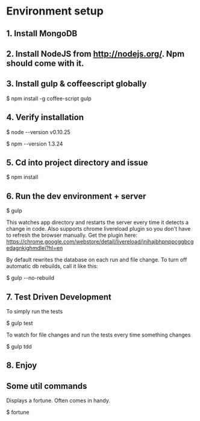 # Environment setup

## 1. Install MongoDB

## 2. Install NodeJS from http://nodejs.org/. Npm should come with it.

## 3. Install gulp & coffeescript globally

  $ npm install -g coffee-script gulp

## 4. Verify installation

  $ node --version
  v0.10.25

  $ npm --version
  1.3.24

## 5. Cd into project directory and issue

  $ npm install

## 6. Run the dev environment + server

  $ gulp

This watches app directory and restarts the server every time it detects a change in code.
Also supports chrome livereload plugin so you don't have to refresh the browser manually.
Get the plugin here: https://chrome.google.com/webstore/detail/livereload/jnihajbhpnppcggbcgedagnkighmdlei?hl=en

By default rewrites the database on each run and file change. To turn off automatic db rebuilds, call it like this:

  $ gulp --no-rebuild

## 7. Test Driven Development

To simply run the tests

  $ gulp test

To watch for file changes and run the tests every time something changes

  $ gulp tdd

## 8. Enjoy

## Some util commands

Displays a fortune. Often comes in handy.

  $ fortune
